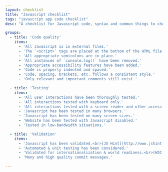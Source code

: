 ```yaml
---
layout: checklist
title: "Javascript checklist"
tags: "javascript app code checklist"
desc: "A checklist for Javascript code, syntax and common things to check for before launch."

groups:
  - title: 'Code quality'
    items:
      - 'All Javascript is in external files.'
      - 'The `<script>` tags are placed at the bottom of the HTML file.'
      - 'All appropriate semicolons are in place.'
      - 'All instances of `console.log()` have been removed.'
      - 'Appropriate accessibility features have been added.'
      - 'Code is properly indented and spaced.'
      - 'Code, spacing, brackets, etc. follows a consistent style.'
      - 'Only relevant and important comments still exist.'

  - title: 'Testing'
    items:
      - 'All user interactions have been thoroughly tested.'
      - 'All interactions tested with keyboard only.'
      - 'All interactions tested with a screen reader and other accessibility tools.'
      - 'Javascript has been tested in many browsers.'
      - 'Javascript has been tested on many screen sizes.'
      - 'Website has been tested with Javascript disabled.'
      - 'Tested in low-bandwidth situations.'

  - title: 'Validation'
    items:
      - 'Javascript has been validated.<br>[JS Hint](http://www.jshint.com/), [ESLint](http://eslint.org/), [JS Lint](http://jslint.com/)'
      - 'Automated & unit testing has been considered.'
      - 'Validated for internationalization & world readiness.<br>[W3C Internationalization Checker](https://validator.w3.org/i18n-checker/)'
      - 'Many and high quality commit messages.'

---
```

